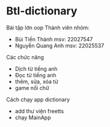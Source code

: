# Btl-dictionary
Bài tập lớn oop 
Thành viên nhóm: 
+ Bùi Tiến Thành msv: 22027547
+ Nguyễn Quang Anh msv: 22025537

Các chức năng
  - Dịch từ tiếng anh
  - Đọc từ tiếng anh
  - thêm, sửa, xóa từ
  - game nối chữ
 
Cách chạy app dictionary
 - add thư viện freetts
 - chạy MainApp
